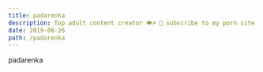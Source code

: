 ```yaml
---
title: padarenka
description: Top adult content creator 👁♐️ 👑 subscribe to my porn site below IG Missskaylax
date: 2019-08-26
path: /padarenka
---
```


padarenka